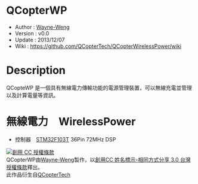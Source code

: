 ﻿﻿QCopterWP
========
* Author      : [Wayne-Weng](https://github.com/Wayne-Weng)
* Version     : v0.0
* Update      : 2013/12/07
* Wiki        : https://github.com/QCopterTech/QCopterWirelessPower/wiki

Description
========
QCopteWP 是一個具有無線電力傳輸功能的電源管理裝置，可以無線充電並管理以及計算電量等資訊。

無線電力　WirelessPower
========
* 控制器　[STM32F103T](http://www.st.com/web/catalog/mmc/FM141/SC1169/SS1031/LN1565/PF189786) 36Pin 72MHz DSP
  
  
<a rel="license" href="http://creativecommons.org/licenses/by-sa/3.0/tw/deed.zh_TW"><img alt="創用 CC 授權條款" style="border-width:0" src="http://i.creativecommons.org/l/by-sa/3.0/tw/88x31.png" /></a><br /><span xmlns:dct="http://purl.org/dc/terms/" property="dct:title">QCopterWP</span>由<a xmlns:cc="http://creativecommons.org/ns#" href="https://github.com/Wayne-Weng" property="cc:attributionName" rel="cc:attributionURL">Wayne-Weng</a>製作，以<a rel="license" href="http://creativecommons.org/licenses/by-sa/3.0/tw/deed.zh_TW">創用CC 姓名標示-相同方式分享 3.0 台灣 授權條款</a>釋出。<br />此作品衍生自<a xmlns:dct="http://purl.org/dc/terms/" href="https://github.com/QCopterTech" rel="dct:source">QCopterTech</a>
